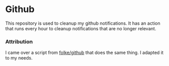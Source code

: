 # Github

This repository is used to cleanup my github notifications. It has an action
that runs every hour to cleanup notifications that are no longer relevant.

### Attribution

I came over a script from [folke/github](https://github.com/folke/github) that
does the same thing. I adapted it to my needs.
